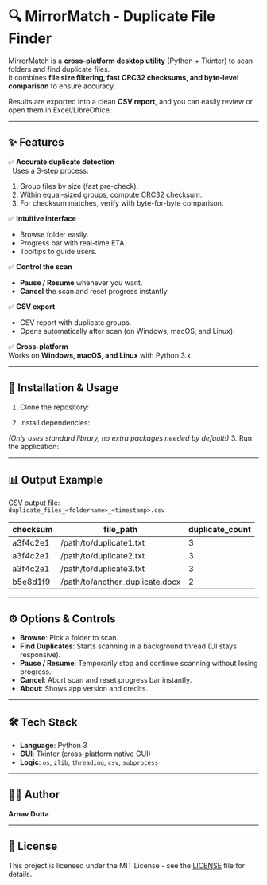 # 🔍 MirrorMatch - Duplicate File Finder

MirrorMatch is a **cross-platform desktop utility** (Python + Tkinter) to scan folders and find duplicate files.  
It combines **file size filtering, fast CRC32 checksums, and byte-level comparison** to ensure accuracy.  

Results are exported into a clean **CSV report**, and you can easily review or open them in Excel/LibreOffice.

---

## ✨ Features

✅ **Accurate duplicate detection**  
&nbsp;&nbsp;Uses a 3-step process:
1. Group files by size (fast pre-check).  
2. Within equal-sized groups, compute CRC32 checksum.  
3. For checksum matches, verify with byte-for-byte comparison.  

✅ **Intuitive interface**  
- Browse folder easily.  
- Progress bar with real-time ETA.  
- Tooltips to guide users.  

✅ **Control the scan**  
- **Pause / Resume** whenever you want.  
- **Cancel** the scan and reset progress instantly.  

✅ **CSV export**  
- CSV report with duplicate groups.  
- Opens automatically after scan (on Windows, macOS, and Linux).  

✅ **Cross-platform**  
Works on **Windows, macOS, and Linux** with Python 3.x.

---

## 🚀 Installation & Usage

1. Clone the repository:

2. Install dependencies:

*(Only uses standard library, no extra packages needed by default!)*
3. Run the application:


---

## 📊 Output Example

CSV output file:  
`duplicate_files_<foldername>_<timestamp>.csv`

| checksum  | file_path                          | duplicate_count |
|-----------|------------------------------------|-----------------|
| a3f4c2e1  | /path/to/duplicate1.txt            | 3 |
| a3f4c2e1  | /path/to/duplicate2.txt            | 3 |
| a3f4c2e1  | /path/to/duplicate3.txt            | 3 |
| b5e8d1f9  | /path/to/another_duplicate.docx    | 2 |

---

## ⚙️ Options & Controls

- **Browse**: Pick a folder to scan.  
- **Find Duplicates**: Starts scanning in a background thread (UI stays responsive).  
- **Pause / Resume**: Temporarily stop and continue scanning without losing progress.  
- **Cancel**: Abort scan and reset progress bar instantly.  
- **About**: Shows app version and credits.  

---

## 🛠️ Tech Stack

- **Language**: Python 3  
- **GUI**: Tkinter (cross-platform native GUI)  
- **Logic**: `os`, `zlib`, `threading`, `csv`, `subprocess`  

---

## 👨‍💻 Author

**Arnav Dutta**  

---

## 📜 License

This project is licensed under the MIT License - see the [LICENSE](LICENSE) file for details.



